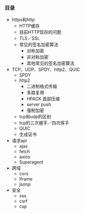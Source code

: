 
### 目录

- https和http
  - HTTP缓存
  - 目前HTTP现存的问题
  - TLS／SSL
  - 常见的签名加密算法
    - 对称加密
    - 非对称加密
    - 其他常见的签名加密算法
- TCP、UDP、SPDY、http2、QUIC
  - SPDY
  - http2
    - 二进制格式传输
    - 多路复用
    - HPACK 首部压缩
    - server push
    - 强制加密
  - tcp和udp的区别
  - tcp的三次握手／四次挥手
  - QUIC
  - 生成证书
- 请求api
  - ajax
  - fetch
  - axios
  - Superagent
- 跨域
  - cors
  - iframe
  - jsonp
- 安全
  - xss
  - csrf
  - csp
  